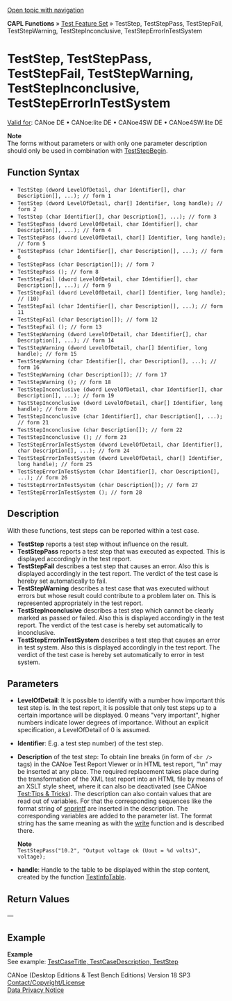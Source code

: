 [Open topic with navigation](../../../../../CANoeDEFamily.htm#Topics/CAPLFunctions/Test/Functions/CAPLfunctionTestStep.md)

**CAPL Functions** » [Test Feature Set](../CAPLfunctionsTFSOverview.md) » TestStep, TestStepPass, TestStepFail, TestStepWarning, TestStepInconclusive, TestStepErrorInTestSystem

# TestStep, TestStepPass, TestStepFail, TestStepWarning, TestStepInconclusive, TestStepErrorInTestSystem

[Valid for](../../../Shared/FeatureAvailability.md): CANoe DE • CANoe:lite DE • CANoe4SW DE • CANoe4SW:lite DE

**Note**  
The forms without parameters or with only one parameter description should only be used in combination with [TestStepBegin](CAPLfunctionTestStepBegin.md).

## Function Syntax

- `TestStep (dword LevelOfDetail, char Identifier[], char Description[], ...); // form 1`
- `TestStep (dword LevelOfDetail, char[] Identifier, long handle); // form 2`
- `TestStep (char Identifier[], char Description[], ...); // form 3`
- `TestStepPass (dword LevelOfDetail, char Identifier[], char Description[], ...); // form 4`
- `TestStepPass (dword LevelOfDetail, char[] Identifier, long handle); // form 5`
- `TestStepPass (char Identifier[], char Description[], ...); // form 6`
- `TestStepPass (char Description[]); // form 7`
- `TestStepPass (); // form 8`
- `TestStepFail (dword LevelOfDetail, char Identifier[], char Description[], ...); // form 9`
- `TestStepFail (dword LevelOfDetail, char[] Identifier, long handle); // (10)`
- `TestStepFail (char Identifier[], char Description[], ...); // form 11`
- `TestStepFail (char Description[]); // form 12`
- `TestStepFail (); // form 13`
- `TestStepWarning (dword LevelOfDetail, char Identifier[], char Description[], ...); // form 14`
- `TestStepWarning (dword LevelOfDetail, char[] Identifier, long handle); // form 15`
- `TestStepWarning (char Identifier[], char Description[], ...); // form 16`
- `TestStepWarning (char Description[]); // form 17`
- `TestStepWarning (); // form 18`
- `TestStepInconclusive (dword LevelOfDetail, char Identifier[], char Description[], ...); // form 19`
- `TestStepInconclusive (dword LevelOfDetail, char[] Identifier, long handle); // form 20`
- `TestStepInconclusive (char Identifier[], char Description[], ...); // form 21`
- `TestStepInconclusive (char Description[]); // form 22`
- `TestStepInconclusive (); // form 23`
- `TestStepErrorInTestSystem (dword LevelOfDetail, char Identifier[], char Description[], ...); // form 24`
- `TestStepErrorInTestSystem (dword LevelOfDetail, char[] Identifier, long handle); // form 25`
- `TestStepErrorInTestSystem (char Identifier[], char Description[], ...); // form 26`
- `TestStepErrorInTestSystem (char Description[]); // form 27`
- `TestStepErrorInTestSystem (); // form 28`

## Description

With these functions, test steps can be reported within a test case.

- **TestStep** reports a test step without influence on the result.
- **TestStepPass** reports a test step that was executed as expected. This is displayed accordingly in the test report.
- **TestStepFail** describes a test step that causes an error. Also this is displayed accordingly in the test report. The verdict of the test case is hereby set automatically to fail.
- **TestStepWarning** describes a test case that was executed without errors but whose result could contribute to a problem later on. This is represented appropriately in the test report.
- **TestStepInconclusive** describes a test step which cannot be clearly marked as passed or failed. Also this is displayed accordingly in the test report. The verdict of the test case is hereby set automatically to inconclusive.
- **TestStepErrorInTestSystem** describes a test step that causes an error in test system. Also this is displayed accordingly in the test report. The verdict of the test case is hereby set automatically to error in test system.

## Parameters

- **LevelOfDetail**: It is possible to identify with a number how important this test step is. In the test report, it is possible that only test steps up to a certain importance will be displayed. 0 means "very important", higher numbers indicate lower degrees of importance. Without an explicit specification, a LevelOfDetail of 0 is assumed.
- **Identifier**: E.g. a test step number) of the test step.
- **Description** of the test step: To obtain line breaks (in form of `<br />` tags) in the CANoe Test Report Viewer or in HTML test report, "\n" may be inserted at any place. The required replacement takes place during the transformation of the XML test report into an HTML file by means of an XSLT style sheet, where it can also be deactivated (see CANoe [Test:Tips & Tricks](../../../CANoeCANalyzer/Test/TestTips.md)). The description can also contain values that are read out of variables. For that the corresponding sequences like the format string of [snprintf](../../Other/Functions/CAPLfunctionSnPrintf.md) are inserted in the description. The corresponding variables are added to the parameter list. The format string has the same meaning as with the [write](../../Other/Functions/CAPLfunctionWrite.md) function and is described there.

  **Note**  
  `TestStepPass("10.2", "Output voltage ok (Uout = %d volts)", voltage);`

- **handle**: Handle to the table to be displayed within the step content, created by the function [TestInfoTable](CAPLfunctionTestInfoTable.md).

## Return Values

—

## Example

**Example**  
See example: [TestCaseTitle, TestCaseDescription, TestStep](CAPLfunctionsTFSExampleTestCaseTitleTestCaseDescriptionTestStep.md)

CANoe (Desktop Editions & Test Bench Editions) Version 18 SP3  
[Contact/Copyright/License](../../../Shared/ContactCopyrightLicense.md)  
[Data Privacy Notice](https://www.vector.com/int/en/company/get-info/privacy-policy/)

